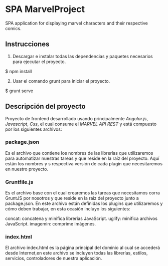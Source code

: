
# SPA MarvelProject
SPA application for displaying marvel characters and their respective comics.


## **Instrucciones**

1.  Descargar e instalar todas las dependencias y paquetes necesarios para ejecutar el proyecto.

$       npm install

2.  Usar el comando grunt para iniciar el proyecto.

$       grunt serve
    
    
## **Descripción del proyecto**

Proyecto de frontend desarrollado usando principalmente *Angular.js*, *Javascript*, *Css*, el cual consume el *MARVEL API REST* y está compuesto por los siguientes archivos:


### package.json

Es el archivo que contiene los nombres de las librerías que utilizaremos para automatizar nuestras tareas y que reside en la raíz del proyecto. Aquí están los nombres y s respectiva versión de cada plugin que necesitaremos en nuestro proyecto.


### Gruntfile.js

Es el archivo base con el cual crearemos las tareas que necesitamos corra GruntJS por nosotros y que reside en la raíz del proyecto junto a package.json. En este archivo están definidas los plugins que utilizaremos y cómo deben trabajar, en esta ocasión incluyo los siguientes:

concat: concatena y minifica librerías JavaScript.
uglify: minifica archivos JavaScript.
imagemin: comprime imágenes.


### index.html

El archivo index.html es la página principal del dominio al cual se accederá desde Internet,en este archivo se incluyen todas las librerías, estilos, servicios, controladores de nuestra aplicación.







